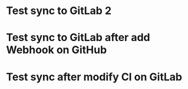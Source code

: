 # Test sync to GitLab 2
# Test sync to GitLab after add Webhook on GitHub
# Test sync after modify CI on GitLab